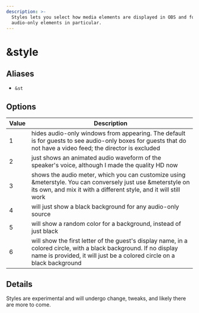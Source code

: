 ```yaml
---
description: >-
  Styles lets you select how media elements are displayed in OBS and for guests;
  audio-only elements in particular.
---
```


# \&style

## Aliases

* `&st`

## Options

| Value | Description                                                                                                                                                                                  |
| ----- | -------------------------------------------------------------------------------------------------------------------------------------------------------------------------------------------- |
| 1     | hides audio-only windows from appearing. The default is for guests to see audio-only boxes for guests that do not have a video feed; the director is excluded                                |
| 2     | just shows an animated audio waveform of the speaker's voice, although I made the quality HD now                                                                                             |
| 3     | shows the audio meter, which you can customize using \&meterstyle. You can conversely just use \&meterstyle on its own, and mix it with a different style, and it will still work            |
| 4     | will just show a black background for any audio-only source                                                                                                                                  |
| 5     | will show a random color for a background, instead of just black                                                                                                                             |
| 6     | will show the first letter of the guest's display name, in a colored circle, with a black background. If no display name is provided, it will just be a colored circle on a black background |

## Details

Styles are experimental and will undergo change, tweaks, and likely there are more to come.
